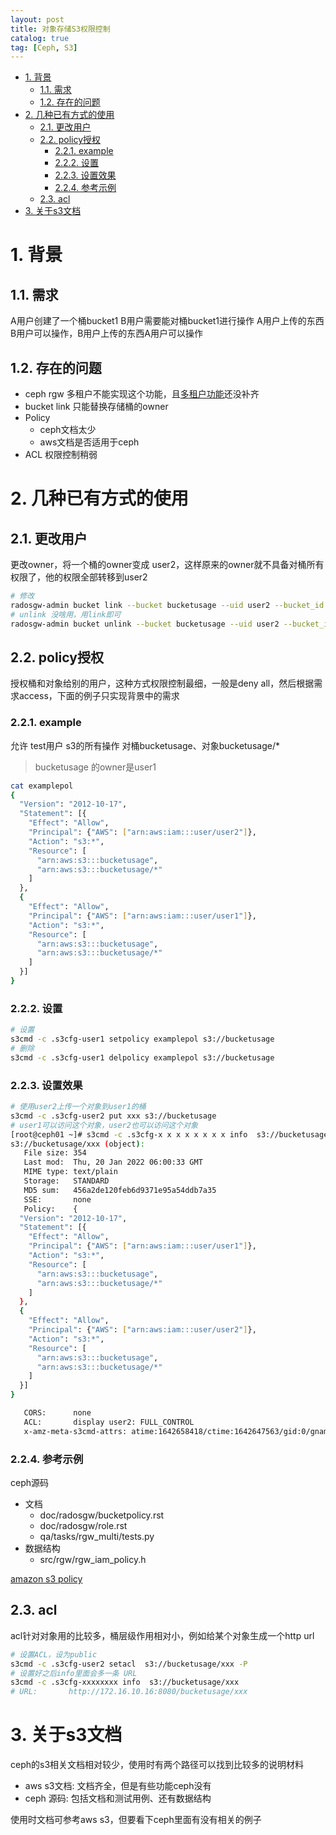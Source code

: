 ```yaml
---
layout: post
title: 对象存储S3权限控制
catalog: true
tag: [Ceph, S3]
---
```


<!-- TOC -->

- [1. 背景](#1-背景)
  - [1.1. 需求](#11-需求)
  - [1.2. 存在的问题](#12-存在的问题)
- [2. 几种已有方式的使用](#2-几种已有方式的使用)
  - [2.1. 更改用户](#21-更改用户)
  - [2.2. policy授权](#22-policy授权)
    - [2.2.1. example](#221-example)
    - [2.2.2. 设置](#222-设置)
    - [2.2.3. 设置效果](#223-设置效果)
    - [2.2.4. 参考示例](#224-参考示例)
  - [2.3. acl](#23-acl)
- [3. 关于s3文档](#3-关于s3文档)

<!-- /TOC -->

# 1. 背景

## 1.1. 需求

A用户创建了一个桶bucket1
B用户需要能对桶bucket1进行操作
A用户上传的东西B用户可以操作，B用户上传的东西A用户可以操作

## 1.2. 存在的问题

- ceph rgw 多租户不能实现这个功能，且[多租户功能](https://tracker.ceph.com/projects/ceph/wiki/Rgw_multi-tenancy)还没补齐
- bucket link 只能替换存储桶的owner
- Policy
  - ceph文档太少
  - aws文档是否适用于ceph
- ACL 权限控制稍弱

# 2. 几种已有方式的使用

## 2.1. 更改用户

更改owner，将一个桶的owner变成 user2，这样原来的owner就不具备对桶所有权限了，他的权限全部转移到user2

```bash
# 修改
radosgw-admin bucket link --bucket bucketusage --uid user2 --bucket_id e5162bfb-bb2f-46e0-bc9a-1d067d672f73.202155490.1
# unlink 没啥用，用link即可
radosgw-admin bucket unlink --bucket bucketusage --uid user2 --bucket_id e5162bfb-bb2f-46e0-bc9a-1d067d672f73.202155490.1
```

## 2.2. policy授权

授权桶和对象给别的用户，这种方式权限控制最细，一般是deny all，然后根据需求access，下面的例子只实现背景中的需求

### 2.2.1. example

允许
test用户
s3的所有操作
对桶bucketusage、对象bucketusage/*

> bucketusage 的owner是user1

```bash
cat examplepol
{
  "Version": "2012-10-17",
  "Statement": [{
    "Effect": "Allow",
    "Principal": {"AWS": ["arn:aws:iam:::user/user2"]},
    "Action": "s3:*",
    "Resource": [
      "arn:aws:s3:::bucketusage",
      "arn:aws:s3:::bucketusage/*"
    ]
  },
  {
    "Effect": "Allow",
    "Principal": {"AWS": ["arn:aws:iam:::user/user1"]},
    "Action": "s3:*",
    "Resource": [
      "arn:aws:s3:::bucketusage",
      "arn:aws:s3:::bucketusage/*"
    ]
  }]
}
```

### 2.2.2. 设置

```bash
# 设置
s3cmd -c .s3cfg-user1 setpolicy examplepol s3://bucketusage
# 删除
s3cmd -c .s3cfg-user1 delpolicy examplepol s3://bucketusage
```

### 2.2.3. 设置效果

```bash
# 使用user2上传一个对象到user1的桶
s3cmd -c .s3cfg-user2 put xxx s3://bucketusage
# user1可以访问这个对象，user2也可以访问这个对象
[root@ceph01 ~]# s3cmd -c .s3cfg-x x x x x x x x info  s3://bucketusage/xxx
s3://bucketusage/xxx (object):
   File size: 354
   Last mod:  Thu, 20 Jan 2022 06:00:33 GMT
   MIME type: text/plain
   Storage:   STANDARD
   MD5 sum:   456a2de120feb6d9371e95a54ddb7a35
   SSE:       none
   Policy:    {
  "Version": "2012-10-17",
  "Statement": [{
    "Effect": "Allow",
    "Principal": {"AWS": ["arn:aws:iam:::user/user1"]},
    "Action": "s3:*",
    "Resource": [
      "arn:aws:s3:::bucketusage",
      "arn:aws:s3:::bucketusage/*"
    ]
  },
  {
    "Effect": "Allow",
    "Principal": {"AWS": ["arn:aws:iam:::user/user2"]},
    "Action": "s3:*",
    "Resource": [
      "arn:aws:s3:::bucketusage",
      "arn:aws:s3:::bucketusage/*"
    ]
  }]
}

   CORS:      none
   ACL:       display user2: FULL_CONTROL
   x-amz-meta-s3cmd-attrs: atime:1642658418/ctime:1642647563/gid:0/gname:root/md5:456a2de120feb6d9371e95a54ddb7a35/mode:33188/mtime:1642618683/uid:0/uname:root
```

### 2.2.4. 参考示例

ceph源码

- 文档
  - doc/radosgw/bucketpolicy.rst
  - doc/radosgw/role.rst
  - qa/tasks/rgw_multi/tests.py
- 数据结构
  - src/rgw/rgw_iam_policy.h

[amazon s3 policy](https://docs.aws.amazon.com/zh_cn/AmazonS3/latest/userguide/example-bucket-policies.html)

## 2.3. acl

acl针对对象用的比较多，桶层级作用相对小，例如给某个对象生成一个http url

```bash
# 设置ACL，设为public
s3cmd -c .s3cfg-user2 setacl  s3://bucketusage/xxx -P
# 设置好之后info里面会多一条 URL
s3cmd -c .s3cfg-xxxxxxxx info  s3://bucketusage/xxx
# URL:       http://172.16.10.16:8080/bucketusage/xxx
```

# 3. 关于s3文档

ceph的s3相关文档相对较少，使用时有两个路径可以找到比较多的说明材料

- aws s3文档: 文档齐全，但是有些功能ceph没有
- ceph 源码: 包括文档和测试用例、还有数据结构

使用时文档可参考aws s3，但要看下ceph里面有没有相关的例子

